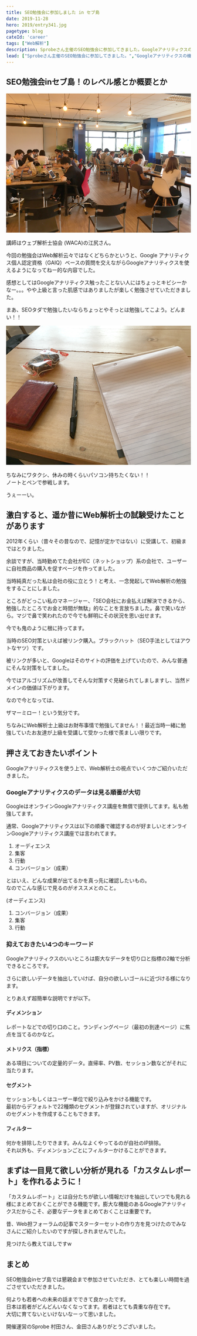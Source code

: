 ```yaml
---
title: SEO勉強会に参加しました in セブ島
date: 2019-11-28
hero: 2019/entry341.jpg
pagetype: blog
cateId: 'career'
tags: ["Web解析"]
description: Sprobeさん主催のSEO勉強会に参加してきました。Googleアナリティクスの機能を基本からちょっとしたアドバンスな部分までハンズオン形式で触っていく形で楽しく学ばせていただきました。セブ島で日本語でこんな勉強会開催されるなんてサイコーです。
lead: ["Sprobeさん主催のSEO勉強会に参加してきました。","Googleアナリティクスの機能を基本からちょっとしたアドバンスな部分までハンズオン形式で触っていく形で楽しく学ばせていただきました。セブ島で日本語でこんな勉強会開催されるなんてサイコーです。"]
---
```

## SEO勉強会inセブ島！のレベル感とか概要とか
![SEO勉強会inセブ島！のレベル感とか概要とか](./images/2019/entry341-1.jpg)

講師はウェブ解析士協会 (WACA)の江尻さん。

今回の勉強会はWeb解析云々ではなくどちらかというと、Google アナリティクス個人認定資格（GAIQ）ベースの質問を交えながらGoogleアナリティクスを使えるようになってねー的な内容でした。

感想としてはGoogleアナリティクス触ったことない人にはちょっとキビシーかなー。。。やや上級と言った肌感ではありましたが楽しく勉強させていただきました。

まあ、SEOタダで勉強したいならちょっとやそっとは勉強してこよう。どんまい！！

![SEO勉強会inセブ島！のレベル感とか概要とか](./images/2019/entry341-2.jpg)

ちなみにワタクシ、休みの時くらいパソコン持ちたくない！！<br>
ノートとペンで参戦します。

うぇーーい。

## 激白すると、遥か昔にWeb解析士の試験受けたことがあります
2012年くらい（昔々その昔なので、記憶が定かではない）に受講して、初級まではとりました。

余談ですが、当時勤めてた会社がEC（ネットショップ）系の会社で、ユーザーに自社商品の購入を促すページを作ってました。

当時純真だった私は会社の役に立とう！と考え、一念発起してWeb解析の勉強をすることにしました。

ところがどっこい私のマネージャー、「SEO会社にお金払えば解決できるから、勉強したところでお金と時間が無駄」的なことを言放ちました。鼻で笑いながら。マジで鼻で笑われたので今でも鮮明にその状況を思い出せます。

今でも鬼のように根に持ってます。

当時のSEO対策といえば被リンク購入。ブラックハット（SEO手法としてはアウトなヤツ）です。

被リンクが多いと、Googleはそのサイトの評価を上げていたので、みんな普通にそんな対策をしてました。

今ではアルゴリズムが改善してそんな対策すぐ見破られてしましますし、当然ドメインの価値は下がります。

なので今となっては、

ザマーミロー！という気分です。

ちなみにWeb解析士上級はお財布事情で勉強してません！！最近当時一緒に勉強していたお友達が上級を受講して受かった様で羨ましい限りです。

## 押さえておきたいポイント
Googleアナリティクスを使う上で、Web解析士の視点でいくつかご紹介いただきました。

### Googleアナリティクスのデータは見る順番が大切
GoogleはオンラインGoogleアナリティクス講座を無償で提供してます。私も勉強してます。

通常、Googleアナリティクスは以下の順番で確認するのが好ましいとオンラインGoogleアナリティクス講座では言われてます。

1. オーディエンス
2. 集客
3. 行動
4. コンバージョン（成果）

とはいえ、どんな成果が出てるかを真っ先に確認したいもの。<br>
なのでこんな感じで見るのがオススメとのこと。

(オーディエンス)
1. コンバージョン（成果）
2. 集客
3. 行動

### 抑えておきたい4つのキーワード
Googleアナリティクスのいいところは膨大なデータを切り口と指標の2軸で分析できるところです。

さらに欲しいデータを抽出していけば、自分の欲しいゴールに近づける様になります。

とりあえず超簡単な説明ですが以下。

#### ディメンション
レポートなどでの切り口のこと。ランディングページ（最初の到達ページ）に焦点を当てるのかなど。

#### メトリクス（指標）
ある項目についての定量的データ。直帰率、PV数、セッション数などがそれに当たります。

#### セグメント
セッションもしくはユーザー単位で絞り込みをかける機能です。<br>
最初からデフォルトで22種類のセグメントが登録されていますが、オリジナルのセグメントを作成することもできます。

#### フィルター
何かを排除したりできます。みんなよくやってるのが自社のIP排除。<br>
それ以外も、ディメンションごとにフィルターかけることができます。
## まずは一目見て欲しい分析が見れる「カスタムレポート」を作れるように！
「カスタムレポート」とは自分たちが欲しい情報だけを抽出していつでも見れる様にまとめておくことができる機能です。膨大な機能のあるGoogleアナリティクスだからこそ、必要なデータをまとめておくことは重要です。

昔、Web担フォーラムの記事でスターターセットの作り方を見つけたのでみなさんにご紹介したいのですが探しきれませんでした。

見つけたら教えてほしですw
## まとめ
SEO勉強会inセブ島では懇親会まで参加させていただき、とても楽しい時間を過ごさせていただきました。

何よりも若者への未来の話までできて良かったです。<br>
日本は若者がどんどんいなくなってます。若者はとても貴重な存在です。<br>
大切に育てないといけないなーって思いました。

開催運営のSprobe 村田さん、金田さんありがとうございました。
